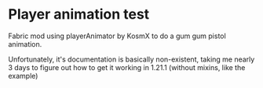 # Player animation test

Fabric mod using playerAnimator by KosmX to do a gum gum pistol animation.

Unfortunately, it's documentation is basically non-existent, taking me nearly 3 days to figure out how to get it working in 1.21.1 (without mixins, like the example)
